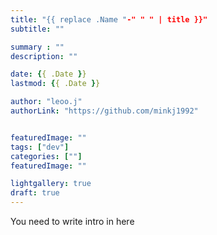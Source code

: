 ```yaml
---
title: "{{ replace .Name "-" " " | title }}"
subtitle: ""

summary : ""
description: ""

date: {{ .Date }}
lastmod: {{ .Date }}

author: "leoo.j"
authorLink: "https://github.com/minkj1992"


featuredImage: ""
tags: ["dev"]
categories: [""]
featuredImage: ""

lightgallery: true
draft: true
---
```



You need to write intro in here
<!--more-->
<br />
<br />
<br />
